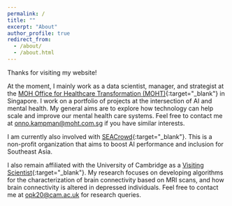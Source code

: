 ```yaml
---
permalink: /
title: ""
excerpt: "About"
author_profile: true
redirect_from: 
  - /about/
  - /about.html
---
```


Thanks for visiting my website!

At the moment, I mainly work as a data scientist, manager, and strategist at the [MOH Office for Healthcare Transformation (MOHT)](https://moht.com.sg){:target="_blank"} in Singapore.
I work on a portfolio of projects at the intersection of AI and mental health.
My general aims are to explore how technology can help scale and improve our mental health care systems.
Feel free to contact me at <a href="mailto:onno.kampman@moht.com.sg">onno.kampman@moht.com.sg</a> if you have similar interests.

I am currently also involved with [SEACrowd](https://seacrowd.github.io){:target="_blank"}.
This is a non-profit organization that aims to boost AI performance and inclusion for Southeast Asia.

I also remain affiliated with the University of Cambridge as a [Visiting Scientist](https://neuroscience.cam.ac.uk/member/opk20){:target="_blank"}.
My research focuses on developing algorithms for the characterization of brain connectivity based on MRI scans, and how brain connectivity is altered in depressed individuals.
Feel free to contact me at <a href="mailto:opk20@cam.ac.uk">opk20@cam.ac.uk</a> for research queries.
